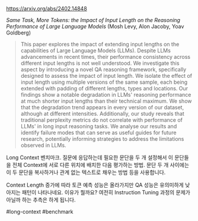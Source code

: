 https://arxiv.org/abs/2402.14848

*Same Task, More Tokens: the Impact of Input Length on the Reasoning Performance of Large Language Models* (Mosh Levy, Alon Jacoby, Yoav Goldberg)

> This paper explores the impact of extending input lengths on the capabilities of Large Language Models (LLMs). Despite LLMs advancements in recent times, their performance consistency across different input lengths is not well understood. We investigate this aspect by introducing a novel QA reasoning framework, specifically designed to assess the impact of input length. We isolate the effect of input length using multiple versions of the same sample, each being extended with padding of different lengths, types and locations. Our findings show a notable degradation in LLMs' reasoning performance at much shorter input lengths than their technical maximum. We show that the degradation trend appears in every version of our dataset, although at different intensities. Additionally, our study reveals that traditional perplexity metrics do not correlate with performance of LLMs' in long input reasoning tasks. We analyse our results and identify failure modes that can serve as useful guides for future research, potentially informing strategies to address the limitations observed in LLMs.

Long Context 벤치마크. 질문에 응답하는데 필요한 문단을 두 개 설정해서 이 문단들을 전체 Context에 서로 다른 위치에 배치한 다음 평가하는 방법. 문단 두 개 사이에는 이 두 문단을 복사하거나 관계 없는 텍스트로 채우는 방법 등을 사용합니다.

Context Length 증가에 따라 토큰 예측 성능은 올라가지만 QA 성능은 유의미하게 낮아지는 패턴이 나타나네요. 이유가 뭘까요? 여전히 Instruction Tuning 과정의 문제가 아닐까 하는 추측은 하게 됩니다.

#long-context #benchmark 